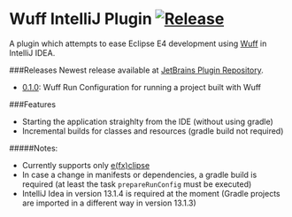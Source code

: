 Wuff IntelliJ Plugin
[![Release](http://img.shields.io/badge/release-0.1.0-47b31f.svg)](https://github.com/mcmil/wuff-intellij-plugin/releases/latest)
====================
A plugin which attempts to ease Eclipse E4 development using [Wuff](https://github.com/akhikhl/wuff) in IntelliJ IDEA. 

###Releases
Newest release available at [JetBrains Plugin Repository](http://plugins.jetbrains.com/plugin/7557?pr=).

* [0.1.0](https://github.com/mcmil/wuff-intellij-plugin/releases/tag/v0.1.0): Wuff Run Configuration for running a project built with Wuff 

###Features 
* Starting the application straighlty from the IDE (without using gradle)
* Incremental builds for classes and resources (gradle build not required)

#####Notes:
* Currently supports only [e(fx)clipse](http://www.eclipse.org/efxclipse/index.html) 
* In case a change in manifests or dependencies, a gradle build is required (at least the task `prepareRunConfig` must be executed) 
* IntelliJ Idea in version 13.1.4 is required at the moment (Gradle projects are imported in a different way in version 13.1.3)

